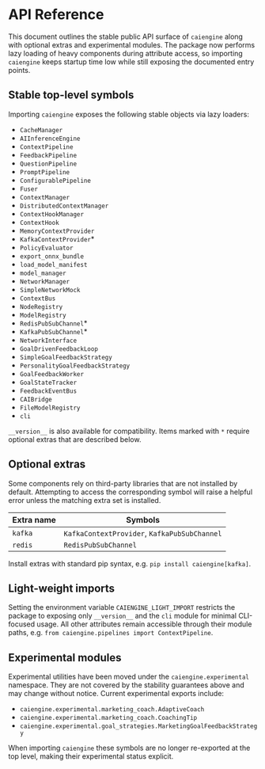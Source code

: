 # API Reference

This document outlines the stable public API surface of `caiengine` along with
optional extras and experimental modules. The package now performs lazy loading
of heavy components during attribute access, so importing `caiengine` keeps
startup time low while still exposing the documented entry points.

## Stable top-level symbols

Importing ``caiengine`` exposes the following stable objects via lazy loaders:

- `CacheManager`
- `AIInferenceEngine`
- `ContextPipeline`
- `FeedbackPipeline`
- `QuestionPipeline`
- `PromptPipeline`
- `ConfigurablePipeline`
- `Fuser`
- `ContextManager`
- `DistributedContextManager`
- `ContextHookManager`
- `ContextHook`
- `MemoryContextProvider`
- `KafkaContextProvider`*
- `PolicyEvaluator`
- `export_onnx_bundle`
- `load_model_manifest`
- `model_manager`
- `NetworkManager`
- `SimpleNetworkMock`
- `ContextBus`
- `NodeRegistry`
- `ModelRegistry`
- `RedisPubSubChannel`*
- `KafkaPubSubChannel`*
- `NetworkInterface`
- `GoalDrivenFeedbackLoop`
- `SimpleGoalFeedbackStrategy`
- `PersonalityGoalFeedbackStrategy`
- `GoalFeedbackWorker`
- `GoalStateTracker`
- `FeedbackEventBus`
- `CAIBridge`
- `FileModelRegistry`
- `cli`

`__version__` is also available for compatibility. Items marked with `*`
require optional extras that are described below.

## Optional extras

Some components rely on third-party libraries that are not installed by
default. Attempting to access the corresponding symbol will raise a helpful
error unless the matching extra set is installed.

| Extra name | Symbols |
| ---------- | ------- |
| `kafka`    | `KafkaContextProvider`, `KafkaPubSubChannel` |
| `redis`    | `RedisPubSubChannel` |

Install extras with standard pip syntax, e.g. ``pip install caiengine[kafka]``.

## Light-weight imports

Setting the environment variable ``CAIENGINE_LIGHT_IMPORT`` restricts the
package to exposing only ``__version__`` and the ``cli`` module for minimal
CLI-focused usage. All other attributes remain accessible through their module
paths, e.g. ``from caiengine.pipelines import ContextPipeline``.

## Experimental modules

Experimental utilities have been moved under the ``caiengine.experimental``
namespace. They are not covered by the stability guarantees above and may
change without notice. Current experimental exports include:

- `caiengine.experimental.marketing_coach.AdaptiveCoach`
- `caiengine.experimental.marketing_coach.CoachingTip`
- `caiengine.experimental.goal_strategies.MarketingGoalFeedbackStrategy`

When importing ``caiengine`` these symbols are no longer re-exported at the top
level, making their experimental status explicit.
